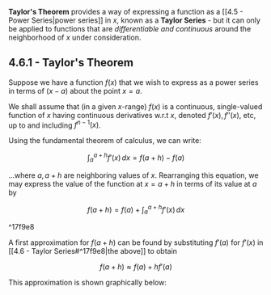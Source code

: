 **Taylor's Theorem** provides a way of expressing a function as a [[4.5 - Power Series|power series]] in $x$, known as a **Taylor Series** - but it can only be applied to functions that are *differentiable and continuous* around the neighborhood of $x$ under consideration.

## 4.6.1 - Taylor's Theorem

Suppose we have a function $f(x)$ that we wish to express as a power series in terms of $(x-a)$ about the point $x=a$. 

We shall assume that (in a given $x$-range) $f(x)$ is a continuous, single-valued function of $x$ having continuous derivatives w.r.t $x$, denoted $f'(x), f''(x)$, etc, up to and including $f^{n-1}(x)$.

Using the fundamental theorem of calculus, we can write:

$$
\int _{a}^{a+h}f'(x) \, dx =f(a+h)-f(a)
$$

...where $a, a+h$ are neighboring values of $x$. Rearranging this equation, we may express the value of the function at $x=a+h$ in terms of its value at $a$ by

$$
f(a+h)=f(a)+\int _{a}^{a+h}f'(x) \, dx
$$

^17f9e8

A first approximation for $f(a+h)$ can be found by substituting $f'(a)$ for $f'(x)$ in [[4.6 - Taylor Series#^17f9e8|the above]] to obtain

$$
f(a+h) \approx f(a)+hf'(a)
$$
 
This approximation is shown graphically below:

